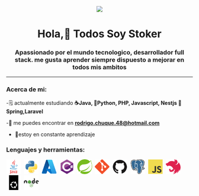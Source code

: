 <!--
**Stokerx/Stokerx** is a ✨ _special_ ✨ repository because its `README.md` (this file) appears on your GitHub profile.

Here are some ideas to get you started:

- 🔭 I’m currently working on ...
- 🌱 I’m currently learning ...
- 👯 I’m looking to collaborate on ...
- 🤔 I’m looking for help with ...
- 💬 Ask me about ...
- 📫 How to reach me: ...
- 😄 Pronouns: ...
- ⚡ Fun fact: ...
-->
<div id = "header" align = "center">

<img src="https://media.giphy.com/media/3TZgJXiwbdbLG/giphy.gif" width = "300">

<h1 align = "center"> Hola,👋 Todos Soy Stoker</h1>

<h3 align = "center"> Apassionado por el mundo tecnologico, desarrollador full stack. me gusta aprender siempre dispuesto a mejorar en todos mis ambitos</h3>
</div>

---

### Acerca de mi: 

-🗒️ actualmente estudiando **☕Java, 🐍Python, PHP, Javascript, Nestjs 🍃Spring,Laravel** 

-📎 me puedes encontrar en **rodrigo.chuque.48@hotmail.com**

- 📆estoy en constante aprendizaje 

<div align = "left">
<h3> Lenguajes y herramientas:</h3>

<div>
    <img src="https://github.com/devicons/devicon/blob/master/icons/java/java-original-wordmark.svg" title ="Java" alt="Java" width="40" height="40"/>&nbsp;
    <img src="https://github.com/devicons/devicon/blob/master/icons/python/python-original.svg" title ="Python" alt="Python" width="40" height="40"/>&nbsp;
    <img src="https://github.com/devicons/devicon/blob/master/icons/azure/azure-original.svg" title ="HTML5" alt="HTML5" width="40" height="40"/>&nbsp;
    <img src="https://github.com/devicons/devicon/blob/master/icons/csharp/csharp-original.svg" title ="CSS" alt="CSS" width="40" height="40"/>&nbsp;
     <img src="https://github.com/devicons/devicon/blob/master/icons/spring/spring-original.svg" title ="spring" alt="spring" width="40" height="40"/>&nbsp;
      <img src="https://github.com/devicons/devicon/blob/master/icons/git/git-original.svg" title ="git" alt="git" width="40" height="40"/>&nbsp;
       <img src="https://github.com/devicons/devicon/blob/master/icons/github/github-original.svg" title ="hud" alt="hub" width="40" height="40"/>&nbsp;
        <img src="https://github.com/devicons/devicon/blob/master/icons/postgresql/postgresql-original.svg" title ="sql" alt="sql" width="40" height="40"/>&nbsp;
        <img src="https://github.com/devicons/devicon/blob/master/icons/javascript/javascript-original.svg" title ="Javascript" alt="javascript" width="40" height="40"/>&nbsp;
       <img src="https://github.com/devicons/devicon/blob/master/icons/nestjs/nestjs-original.svg" title ="intellj" alt="intellj" width="40" height="40"/>&nbsp;
       <img src="https://github.com/devicons/devicon/blob/master/icons/ubuntu/ubuntu-plain.svg" title ="Ubuntu" alt="Ubuntu" width="40" height="40"/>&nbsp;
        <img src= "https://github.com/devicons/devicon/blob/master/icons/nodejs/nodejs-original-wordmark.svg" title = "nodejs" alt= "nodejs" width="40" height="40"/>&nbsp;
    
